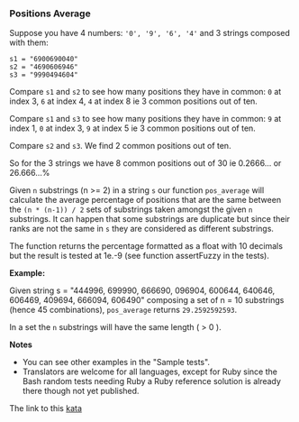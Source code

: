 ### Positions Average

Suppose you have 4 numbers: `'0', '9', '6', '4'`   and 3 strings composed with them:
```
s1 = "6900690040"
s2 = "4690606946"
s3 = "9990494604"
```
Compare `s1` and `s2` to see how many positions they have in common: `0` at index 3, `6` at index 4, `4` at index 8 ie 3 common positions out of ten.

Compare `s1` and `s3` to see how many positions they have in common: `9` at index 1, `0` at index 3, `9` at index 5 ie 3 common positions out of ten.

Compare `s2` and `s3`. We find 2 common positions out of ten.

So for the 3 strings we have 8 common positions out of 30 ie 0.2666... or 26.666...%

Given `n` substrings (n >= 2) in a string `s` our function `pos_average` will calculate the average percentage of positions that are the same between the `(n * (n-1)) / 2` sets of substrings taken amongst the given `n` substrings. It can happen that some substrings are duplicate but since their ranks are not the same in `s` they are considered as different substrings.

The function returns the percentage formatted as a float with 10 decimals but the result is tested at 1e.-9 (see function assertFuzzy in the tests).

**Example:**   

Given string s = "444996, 699990, 666690, 096904, 600644, 640646, 606469, 409694, 666094, 606490" composing a set of n = 10 substrings (hence 45 combinations), `pos_average` returns `29.2592592593`.

In a set the `n` substrings will have the same length ( > 0 ).

**Notes**
* You can see other examples in the "Sample tests".
* Translators are welcome for all languages, except for Ruby since the Bash random tests needing Ruby a Ruby reference solution is already there though not yet published.  

The link to this [kata](https://www.codewars.com/kata/positions-average/java)
